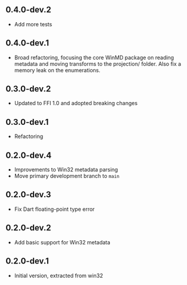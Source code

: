 ## 0.4.0-dev.2

- Add more tests

## 0.4.0-dev.1

- Broad refactoring, focusing the core WinMD package on reading metadata and
  moving transforms to the projection/ folder. Also fix a memory leak on the
  enumerations.

## 0.3.0-dev.2

- Updated to FFI 1.0 and adopted breaking changes

## 0.3.0-dev.1

- Refactoring

## 0.2.0-dev.4

- Improvements to Win32 metadata parsing
- Move primary development branch to `main`

## 0.2.0-dev.3

- Fix Dart floating-point type error

## 0.2.0-dev.2

- Add basic support for Win32 metadata

## 0.2.0-dev.1

- Initial version, extracted from win32
